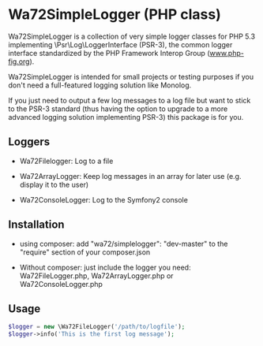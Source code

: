 Wa72SimpleLogger (PHP class)
============================

Wa72SimpleLogger is a collection of very simple logger classes for PHP 5.3 implementing  \Psr\Log\LoggerInterface (PSR-3),
the common logger interface standardized by the PHP Framework Interop Group (www.php-fig.org).

Wa72SimpleLogger is intended for small projects or testing purposes if you don't need a full-featured logging solution
like Monolog.

If you just need to output a few log
messages to a log file but want to stick to the PSR-3 standard (thus having the option to upgrade
to a more advanced logging solution implementing PSR-3) this package is for you.


Loggers
-------

- Wa72Filelogger: Log to a file

- Wa72ArrayLogger: Keep log messages in an array for later use (e.g. display it to the user)

- Wa72ConsoleLogger: Log to the Symfony2 console


Installation
------------

-   using composer: add "wa72/simplelogger": "dev-master" to the "require" section of your composer.json

-   Without composer: just include the logger you need: Wa72FileLogger.php, Wa72ArrayLogger.php or Wa72ConsoleLogger.php


Usage
-----

```php
$logger = new \Wa72FileLogger('/path/to/logfile');
$logger->info('This is the first log message');
```
